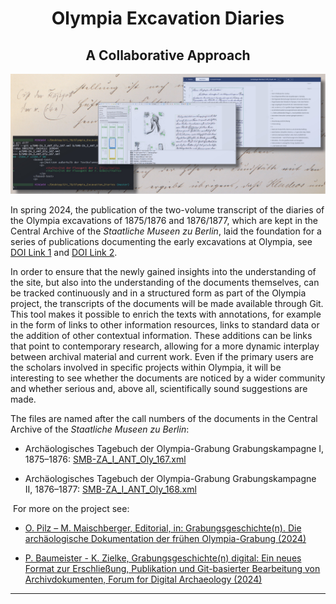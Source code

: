 <h1 align="center">Olympia Excavation Diaries</h1><h2 align="center">A Collaborative Approach</h2>

<p align="center">
  <img src="/docs/images/FdAI-2024-Baumeister-Zielke-Start.jpg" alt="P. Baumeister & K. Zielke 2024"/>
</p>

In spring 2024, the publication of the two-volume transcript of the diaries of the Olympia excavations of 1875/1876 and 1876/1877, which are kept in the Central Archive of the *Staatliche Museen zu Berlin*, laid the foundation for a series of publications documenting the early excavations at Olympia, see [DOI Link 1](https://doi.org/10.34780/z4du-i1zf) and [DOI Link 2](https://doi.org/10.34780/ca76-d9ea).

In order to ensure that the newly gained insights into the understanding of the site, but also into the understanding of the documents themselves, can be tracked continuously and in a structured form as part of the Olympia project, the transcripts of the documents will be made available through Git. This tool makes it possible to enrich the texts with annotations, for example in the form of links to other information resources, links to standard data or the addition of other contextual information. These additions can be links that point to contemporary research, allowing for a more dynamic interplay between archival material and current work. Even if the primary users are the scholars involved in specific projects within Olympia, it will be interesting to see whether the documents are noticed by a wider community and whether serious and, above all, scientifically sound suggestions are made.

The files are named after the call numbers of the documents in the Central Archive of the *Staatliche Museen zu Berlin*:

* Archäologisches Tagebuch der Olympia-Grabung Grabungskampagne I, 1875–1876: [SMB-ZA\_I\_ANT\_Oly\_167.xml](https://doi.org/10.34780/z4du-i1zf)

* Archäologisches Tagebuch der Olympia-Grabung Grabungskampagne II, 1876–1877: [SMB-ZA\_I\_ANT\_Oly\_168.xml](https://doi.org/10.34780/ca76-d9ea)

 For more on the project see:

* [O. Pilz – M. Maischberger, Editorial, in: Grabungsgeschichte(n). Die archäologische Dokumentation der frühen Olympia-Grabung (2024)](https://doi.org/10.34780/a5rp-8r36)

* [P. Baumeister - K. Zielke, Grabungsgeschichte(n) digital: Ein neues Format zur Erschließung, Publikation und Git-basierter Bearbeitung von Archivdokumenten, Forum for Digital Archaeology (2024)](https://doi.org/10.34780/d693-j38d)
***************

